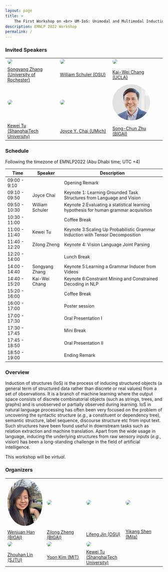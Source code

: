 ```yaml
---
layout: page
title: >
    The First Workshop on <br> UM-IoS: Unimodal and Multimodal Induction of Linguistic Structures
description: EMNLP 2022 Workshop
permalink: /
---
```


### Invited Speakers

<speaker>
    <table>
        <tbody>
        <tr>
            <td width="25%"><a href="https://sy-zhang.github.io/"><img src="images/speakers/SongyangZhang.png" width="120px" align="bottom" style="border-radius: 50%"></a></td>
            <td width="25%"><a href="https://www.asc.ohio-state.edu/schuler.77/?_gl=1*ulhd76*_ga*MjI2MDQ2NTQuMTYzNDg2NjI1Ng..*_ga_09WC99HMPE*MTYzNDg2NjM5MS4xLjAuMTYzNDg2NjM5MS4w"><img src="images/speakers/williamschuler.jpg" width="120px" align="bottom" style="border-radius: 50%"></a></td>
            <td width="25%"><a href="http://web.cs.ucla.edu/~kwchang/"><img src="images/speakers/kaiwei.jpg" width="120px" align="bottom" style="border-radius: 50%"></a></td>
        </tr>
        <tr>
            <td><a href="https://sy-zhang.github.io/">Songyang Zhang <br> (University of Rochester)</a></td>
            <td><a href="https://www.asc.ohio-state.edu/schuler.77/?_gl=1*ulhd76*_ga*MjI2MDQ2NTQuMTYzNDg2NjI1Ng..*_ga_09WC99HMPE*MTYzNDg2NjM5MS4xLjAuMTYzNDg2NjM5MS4w">William Schuler (OSU)</a></td>
            <td><a href="http://web.cs.ucla.edu/~kwchang/">Kai-Wei Chang (UCLA)</a></td>              
        </tr>
        <tr>
            <td width="25%"><a href="http://faculty.sist.shanghaitech.edu.cn/faculty/tukw/"><img src="images/speakers/kewei.jpg" width="120px" align="bottom" style="border-radius: 50%"></a></td>
            <td width="25%"><a href="https://web.eecs.umich.edu/~chaijy/"><img src="images/speakers/joycechai.jpg" width="120px" align="bottom" style="border-radius: 50%"></a></td>
            <td width="25%"><a href="http://www.stat.ucla.edu/~sczhu/"><img src="images/speakers/songchun.png" width="120px" align="bottom" style="border-radius: 50%"></a></td>
        </tr>
        <tr>
            <td><a href="http://faculty.sist.shanghaitech.edu.cn/faculty/tukw/">Kewei Tu <br> (ShanghaiTech University)</a></td>            
            <td><a href="https://web.eecs.umich.edu/~chaijy/">Joyce Y. Chai (UMich)</a></td>              
            <td><a href="http://www.stat.ucla.edu/~sczhu/"> Song-Chun Zhu (BIGAI)</a></td>
        </tr>
        </tbody>
    </table>
</speaker>

### Schedule

Following the timezone of EMNLP2022 (Abu Dhabi time; UTC +4)

| Time | Speaker | Description |
| --- | ----------- | ---------------------- |
| 09:00 - 9:10 | | Opening Remark |
| 09:10 - 09:50 | Joyce Chai | Keynote 1: Learning Grounded Task Structures from Language and Vision |
| 09:50 - 10:30 | William Schuler | Keynote 2:Evaluating a statistical learning hypothesis for human grammar acquisition |
| 10:30 - 11:00 |  | Coffee Break |
| 11:00 - 11:40 | Kewei Tu | Keynote 3:Scaling Up Probabilistic Grammar Induction with Tensor Decomposition |
| 11:40 - 12:20 | Zilong Zheng | Keynote 4: Vision Language Joint Parsing |
| 12:20 - 14:00 |  | Lunch Break |
| 14:00 - 14:40 | Songyang Zhang | Keynote 5:Learning a Grammar Inducer from Videos |
| 14:40 - 15:20 | Kai-Wei Chang | Keynote 6:Constraint Mining and Constrained Decoding in NLP |
| 15:20 - 16:00 |  | Coffee Break |
| 16:00 - 17:00 |  | Poster session |
| 17:00 - 17:30 |  | Oral Presentation I |
| 17:30 - 17:45 |  | Mini Break |
| 17:45 - 18:50 |  | Oral Presentation II |
| 18:50 - 19:00 | | Ending Remark |

### Overview

Induction of structures (IoS) is the process of inducing structured objects (a general term of structured data rather than discrete or real values) from a set of observations. It is a branch of machine learning where the output space consists of discrete combinatorial objects (such as strings, trees, and graphs) and is unobserved or partially observed during learning. IoS in natural language processing has often been very focused on the problem of uncovering the syntactic structure (*e.g.*, a constituent or dependency tree), semantic structure, label sequence, discourse structure etc from input text. Such structures have been found useful in downstream tasks such as relation extraction and machine translation. Apart from the wide usage in language, inducing the underlying structures from raw sensory inputs (*e.g.*, vision) has been a long-standing challenge in the field of artificial intelligence.

This workshop will be *virtual*.

### Organizers

<speaker>
    <table>
        <tbody>
        <tr>
            <td width="25%"><a href="http://hanwenjuan.com/"><img src="images/speakers/wenjuanhan.jpg" width="120px" align="bottom" style="border-radius: 50%"></a></td>
            <td width="25%"><a href="https://zilongzheng.github.io/"><img src="images/speakers/zilong.JPG" width="120px" align="bottom" style="border-radius: 50%"></a></td>
            <td width="25%"><a href="https://lifengjin.github.io/"><img src="images/speakers/lifengjin.jpg" width="120px" align="bottom" style="border-radius: 50%"></a></td>
            <td width="25%"><a href="https://scholar.google.com/citations?user=qff5rRYAAAAJ&hl=en"><img src="images/speakers/yikang.jpg" width="120px" align="bottom" style="border-radius: 50%"></a></td>
        </tr>
        <tr>
            <td><a href="http://hanwenjuan.com/">Wenjuan Han<sup></sup> (BIGAI)</a></td>              
            <td><a href="https://zilongzheng.github.io/">Zilong Zheng<sup></sup> (BIGAI)</a></td>
            <td><a href="https://lifengjin.github.io/">Lifeng Jin (OSU)</a></td>
            <td><a href="https://scholar.google.com/citations?user=qff5rRYAAAAJ&hl=en">Yikang Shen (Mila)</a></td>
        </tr>
        <tr>
            <td width="25%"><a href="https://hantek.github.io/"><img src="images/speakers/zhouhanlin.jpg" width="120px" align="bottom" style="border-radius: 50%"></a></td>
            <td width="25%"><a href="https://people.csail.mit.edu/yoonkim/"><img src="images/speakers/yoonkim.jpg" width="120px" align="bottom" style="border-radius: 50%"></a></td>
            <td width="25%"><a href="http://faculty.sist.shanghaitech.edu.cn/faculty/tukw/"><img src="images/speakers/kewei.jpg" width="120px" align="bottom" style="border-radius: 50%"></a></td>
        </tr>
        <tr>
            <td><a href="https://hantek.github.io/">Zhouhan Lin (SJTU)</a></td>
            <td><a href="https://people.csail.mit.edu/yoonkim/"> Yoon Kim (MIT)</a></td>
            <td><a href="http://faculty.sist.shanghaitech.edu.cn/faculty/tukw/">Kewei Tu <br> (ShanghaiTech University)</a></td>
        </tr>
        </tbody>
    </table>
</speaker>
